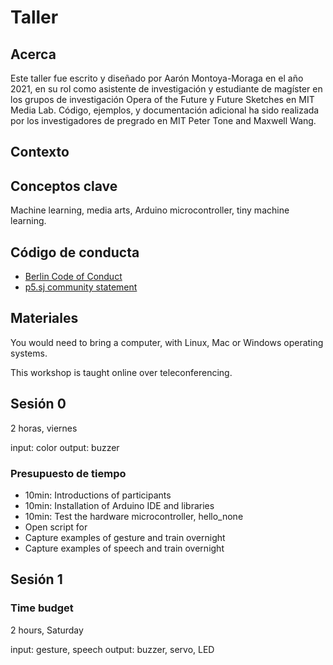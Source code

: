 # Taller

## Acerca

Este taller fue escrito y diseñado por Aarón Montoya-Moraga en el año 2021, en su rol como asistente de investigación y estudiante de magíster en los grupos de investigación Opera of the Future y Future Sketches en MIT Media Lab. Código, ejemplos, y documentación adicional ha sido realizada por los investigadores de pregrado en MIT Peter Tone and Maxwell Wang.

## Contexto

## Conceptos clave

Machine learning, media arts, Arduino microcontroller, tiny machine learning.

## Código de conducta

* [Berlin Code of Conduct](https://berlincodeofconduct.org/)
* [p5.sj community statement](https://p5js.org/community/)

## Materiales

You would need to bring a computer, with Linux, Mac or Windows operating systems.

This workshop is taught online over teleconferencing.

## Sesión 0

2 horas, viernes

input: color
output: buzzer

### Presupuesto de tiempo

* 10min: Introductions of participants
* 10min: Installation of Arduino IDE and libraries
* 10min: Test the hardware microcontroller, hello_none
* Open script for 
* Capture examples of gesture and train overnight
* Capture examples of speech and train overnight

## Sesión 1

### Time budget

2 hours, Saturday

input: gesture, speech
output: buzzer, servo, LED
